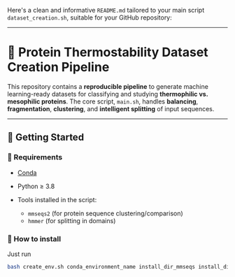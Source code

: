 Here's a clean and informative `README.md` tailored to your main script `dataset_creation.sh`, suitable for your GitHub repository:

---

# 🧬 Protein Thermostability Dataset Creation Pipeline

This repository contains a **reproducible pipeline** to generate machine learning-ready datasets for classifying and studying **thermophilic vs. mesophilic proteins**. The core script, `main.sh`, handles **balancing**, **fragmentation**, **clustering**, and **intelligent splitting** of input sequences.

---

## 🚀 Getting Started

### 🔧 Requirements

* [Conda](https://docs.conda.io)
* Python ≥ 3.8
* Tools installed in the script:

  * `mmseqs2` (for protein sequence clustering/comparison)
  * `hmmer` (for splitting in domains)
 
### 🔧 How to install

Just run 
```bash
bash create_env.sh conda_environment_name install_dir_mmseqs install_dir_hmmer
```
